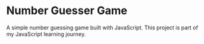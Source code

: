 # Number Guesser Game
 A simple number guessing game built with JavaScript. This project is part of my JavaScript learning journey.
